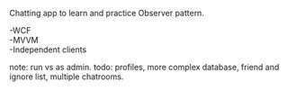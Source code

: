 Chatting app to learn and practice Observer pattern.

-WCF    
-MVVM   
-Independent clients

note: run vs as admin.
todo: profiles, more complex database, friend and ignore list, multiple chatrooms. 
